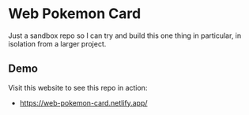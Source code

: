 # Web Pokemon Card

Just a sandbox repo so I can try and build this one thing in particular, in isolation from a larger project.

## Demo

Visit this website to see this repo in action:

- https://web-pokemon-card.netlify.app/